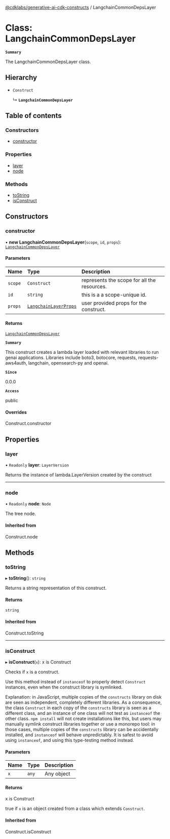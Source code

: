 [@cdklabs/generative-ai-cdk-constructs](../README.md) / LangchainCommonDepsLayer

# Class: LangchainCommonDepsLayer

**`Summary`**

The LangchainCommonDepsLayer class.

## Hierarchy

- `Construct`

  ↳ **`LangchainCommonDepsLayer`**

## Table of contents

### Constructors

- [constructor](LangchainCommonDepsLayer.md#constructor)

### Properties

- [layer](LangchainCommonDepsLayer.md#layer)
- [node](LangchainCommonDepsLayer.md#node)

### Methods

- [toString](LangchainCommonDepsLayer.md#tostring)
- [isConstruct](LangchainCommonDepsLayer.md#isconstruct)

## Constructors

### constructor

• **new LangchainCommonDepsLayer**(`scope`, `id`, `props`): [`LangchainCommonDepsLayer`](LangchainCommonDepsLayer.md)

#### Parameters

| Name | Type | Description |
| :------ | :------ | :------ |
| `scope` | `Construct` | represents the scope for all the resources. |
| `id` | `string` | this is a a scope-unique id. |
| `props` | [`LangchainLayerProps`](../interfaces/LangchainLayerProps.md) | user provided props for the construct. |

#### Returns

[`LangchainCommonDepsLayer`](LangchainCommonDepsLayer.md)

**`Summary`**

This construct creates a lambda layer loaded with relevant libraries to run genai applications. Libraries include boto3, botocore, requests, requests-aws4auth, langchain, opensearch-py and openai.

**`Since`**

0.0.0

**`Access`**

public

#### Overrides

Construct.constructor

## Properties

### layer

• `Readonly` **layer**: `LayerVersion`

Returns the instance of lambda.LayerVersion created by the construct

___

### node

• `Readonly` **node**: `Node`

The tree node.

#### Inherited from

Construct.node

## Methods

### toString

▸ **toString**(): `string`

Returns a string representation of this construct.

#### Returns

`string`

#### Inherited from

Construct.toString

___

### isConstruct

▸ **isConstruct**(`x`): x is Construct

Checks if `x` is a construct.

Use this method instead of `instanceof` to properly detect `Construct`
instances, even when the construct library is symlinked.

Explanation: in JavaScript, multiple copies of the `constructs` library on
disk are seen as independent, completely different libraries. As a
consequence, the class `Construct` in each copy of the `constructs` library
is seen as a different class, and an instance of one class will not test as
`instanceof` the other class. `npm install` will not create installations
like this, but users may manually symlink construct libraries together or
use a monorepo tool: in those cases, multiple copies of the `constructs`
library can be accidentally installed, and `instanceof` will behave
unpredictably. It is safest to avoid using `instanceof`, and using
this type-testing method instead.

#### Parameters

| Name | Type | Description |
| :------ | :------ | :------ |
| `x` | `any` | Any object |

#### Returns

x is Construct

true if `x` is an object created from a class which extends `Construct`.

#### Inherited from

Construct.isConstruct
